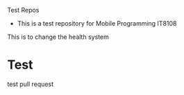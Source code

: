 Test Repos

- This is a test repository for Mobile Programming IT8108

This is to change the health system
# Test

test pull request
